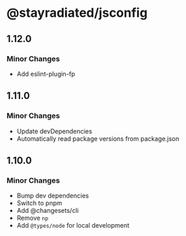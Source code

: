 # @stayradiated/jsconfig

## 1.12.0

### Minor Changes

- Add eslint-plugin-fp

## 1.11.0

### Minor Changes

- Update devDependencies
- Automatically read package versions from package.json

## 1.10.0

### Minor Changes

- Bump dev dependencies
- Switch to pnpm
- Add @changesets/cli
- Remove `np`
- Add `@types/node` for local development
